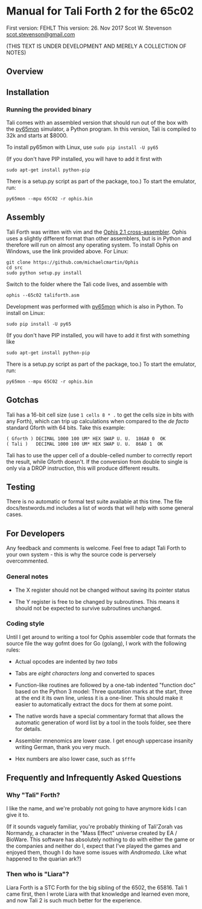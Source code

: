 # Manual for Tali Forth 2 for the 65c02 
First version: FEHLT
This version: 26. Nov 2017
Scot W. Stevenson <scot.stevenson@gmail.com> 

(THIS TEXT IS UNDER DEVELOPMENT AND MERELY A COLLECTION OF NOTES)

## Overview


## Installation


### Running the provided binary

Tali comes with an assembled version that should run out of the box with the
[py65mon](https://github.com/mnaberez/py65) simulator, a Python program. In this
version, Tali is compiled to 32k and starts at $8000. 

To install py65mon with Linux, use `sudo pip install -U py65`

(If you don't have PIP installed, you will have to add it first with
```
sudo apt-get install python-pip
```
There is a setup.py script as part of the package, too.) To start the emulator,
run:
```
py65mon --mpu 65C02 -r ophis.bin
```

## Assembly

Tali Forth was written with vim and the [Ophis 2.1
cross-assembler](http://michaelcmartin.github.io/Ophis/). Ophis uses a slightly
different format than other assemblers, but is in Python and therefore will run
on almost any operating system. To install Ophis on Windows, use the link
provided above. For Linux:

```
git clone https://github.com/michaelcmartin/Ophis
cd src
sudo python setup.py install
```

Switch to the folder where the Tali code lives, and assemble with

```
ophis --65c02 taliforth.asm
```

Development was performed with [py65mon](https://github.com/mnaberez/py65) which
is also in Python. To install on Linux:

```
sudo pip install -U py65
```

(If you don't have PIP installed, you will have to add it first with something like

```
sudo apt-get install python-pip
```

There is a setup.py script as part of the package, too.) To start the emulator, run:

```
py65mon --mpu 65C02 -r ophis.bin
```


## Gotchas

Tali has a 16-bit cell size (use `1 cells 8 * .` to get the cells size in bits
with any Forth), which can trip up calculations when compared to the _de facto_
standard Gforth with 64 bits. Take this example:
```
( Gforth ) DECIMAL 1000 100 UM* HEX SWAP U. U.  186A0 0  OK
( Tali )   DECIMAL 1000 100 UM* HEX SWAP U. U.  86A0 1  OK
```
Tali has to use the upper cell of a double-celled number to correctly report the
result, while Gforth doesn't. If the conversion from double to single is only
via a DROP instruction, this will produce different results.


## Testing

There is no automatic or formal test suite available at this time. The file
docs/testwords.md includes a list of words that will help with some general
cases.


## For Developers 

Any feedback and comments is welcome. Feel free to adapt Tali Forth to your own
system - this is why the source code is perversely overcommented. 


### General notes

- The X register should not be changed without saving its pointer status

- The Y register is free to be changed by subroutines. This means it should not
  be expected to survive subroutines unchanged.


### Coding style

Until I get around to writing a tool for Ophis assembler code that formats the
source file the way gofmt does for Go (golang), I work with the following rules:

- Actual opcodes are indented by *two tabs*

- Tabs are *eight characters long* and converted to spaces

- Function-like routines are followed by a one-tab indented "function doc" based
  on the Python 3 model: Three quotation marks at the start, three at the end it
  its own line, unless it is a one-liner. This should make it easier to
  automatically extract the docs for them at some point.

- The native words have a special commentary format that allows the automatic
generation of word list by a tool in the tools folder, see there for details.

- Assembler mnenomics are lower case. I get enough uppercase insanity writing
  German, thank you very much.

- Hex numbers are also lower case, such as `$fffe`


## Frequently and Infrequently Asked Questions

### Why "Tali" Forth?

I like the name, and we're probably not going to have anymore kids I can give it
to.

(If it sounds vaguely familiar, you're probably thinking of Tali'Zorah vas
Normandy, a character in the "Mass Effect" universe created by EA / BioWare.
This software has absolutely nothing to do with either the game or the companies
and neither do I, expect that I've played the games and enjoyed them, though I
do have some issues with _Andromeda_. Like what happened to the quarian ark?)


### Then who is "Liara"?

Liara Forth is a STC Forth for the big sibling of the 6502, the 65816. Tali 1
came first, then I wrote Liara with that knowledge and learned even more, and
now Tali 2 is such much better for the experience.

